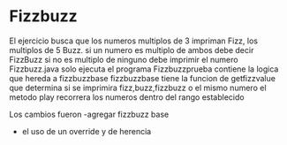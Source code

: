 # Fizzbuzz
El ejercicio busca que los numeros multiplos de 3 impriman Fizz, los multiplos de 5 Buzz.
si un numero es multiplo de ambos debe decir FizzBuzz
si no es multiplo de ninguno debe imprimir el numero
Fizzbuzz.java solo ejecuta el programa
Fizzbuzzprueba contiene la logica que hereda a fizzbuzzbase
fizzbuzzbase tiene la funcion de getfizzvalue que determina si se imprimira fizz,buzz,fizzbuzz o el mismo numero
el metodo play recorrera los numeros dentro del rango establecido


Los cambios fueron 
-agregar fizzbuzz base
- el uso de un override y de herencia 
